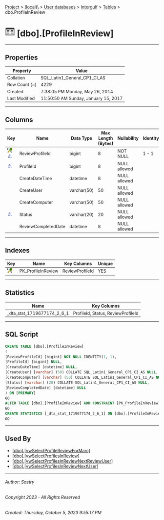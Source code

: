 #### 

[Project](../../../../index.md) > [(local)\\](../../../index.md) > [User databases](../../index.md) > [Intergulf](../index.md) > [Tables](Tables.md) > dbo.ProfileInReview

# ![Tables](../../../../Images/Table32.png) [dbo].[ProfileInReview]

---

## <a name="#properties"></a>Properties

| Property | Value |
|---|---|
| Collation | SQL_Latin1_General_CP1_CI_AS |
| Row Count (~) | 4229 |
| Created | 7:38:05 PM Monday, May 26, 2014 |
| Last Modified | 11:50:50 AM Sunday, January 15, 2017 |


---

## <a name="#columns"></a>Columns

| Key | Name | Data Type | Max Length (Bytes) | Nullability | Identity |
|---|---|---|---|---|---|
| [![Cluster Primary Key PK_ProfileInReview: ReviewProfileId](../../../../Images/pkcluster.png)](#indexes)[![Indexes _dta_stat_1719677174_2_6_1](../../../../Images/Index.png)](#indexes) | ReviewProfileId | bigint | 8 | NOT NULL | 1 - 1 |
| [![Indexes _dta_stat_1719677174_2_6_1](../../../../Images/Index.png)](#indexes) | ProfileId | bigint | 8 | NULL allowed |  |
|  | CreateDateTime | datetime | 8 | NULL allowed |  |
|  | CreateUser | varchar(50) | 50 | NULL allowed |  |
|  | CreateComputer | varchar(50) | 50 | NULL allowed |  |
| [![Indexes _dta_stat_1719677174_2_6_1](../../../../Images/Index.png)](#indexes) | Status | varchar(20) | 20 | NULL allowed |  |
|  | ReviewCompletedDate | datetime | 8 | NULL allowed |  |


---

## <a name="#indexes"></a>Indexes

| Key | Name | Key Columns | Unique |
|---|---|---|---|
| [![Cluster Primary Key PK_ProfileInReview: ReviewProfileId](../../../../Images/pkcluster.png)](#indexes) | PK_ProfileInReview | ReviewProfileId | YES |


---

## <a name="#statistics"></a>Statistics

| Name | Key Columns |
|---|---|
| _dta_stat_1719677174_2_6_1 | ProfileId, Status, ReviewProfileId |


---

## <a name="#sqlscript"></a>SQL Script

```sql
CREATE TABLE [dbo].[ProfileInReview]
(
[ReviewProfileId] [bigint] NOT NULL IDENTITY(1, 1),
[ProfileId] [bigint] NULL,
[CreateDateTime] [datetime] NULL,
[CreateUser] [varchar] (50) COLLATE SQL_Latin1_General_CP1_CI_AS NULL,
[CreateComputer] [varchar] (50) COLLATE SQL_Latin1_General_CP1_CI_AS NULL,
[Status] [varchar] (20) COLLATE SQL_Latin1_General_CP1_CI_AS NULL,
[ReviewCompletedDate] [datetime] NULL
) ON [PRIMARY]
GO
ALTER TABLE [dbo].[ProfileInReview] ADD CONSTRAINT [PK_ProfileInReview] PRIMARY KEY CLUSTERED ([ReviewProfileId]) ON [PRIMARY]
GO
CREATE STATISTICS [_dta_stat_1719677174_2_6_1] ON [dbo].[ProfileInReview] ([ProfileId], [Status], [ReviewProfileId])
GO

```


---

## <a name="#usedby"></a>Used By

* [[dbo].[vwSelectProfileReviewForMarc]](../Views/dbo_vwSelectProfileReviewForMarc.md)
* [[dbo].[vwSelectProfilesInReview]](../Views/dbo_vwSelectProfilesInReview.md)
* [[dbo].[vwSelectProfilesInReviewNextReviewUser]](../Views/dbo_vwSelectProfilesInReviewNextReviewUser.md)
* [[dbo].[vwSelectProfilesInReviewNextUser]](../Views/dbo_vwSelectProfilesInReviewNextUser.md)


---

###### Author:  Sastry

###### Copyright 2023 - All Rights Reserved

###### Created: Thursday, October 5, 2023 9:55:17 PM

